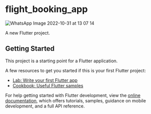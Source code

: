 # flight_booking_app
![WhatsApp Image 2022-10-31 at 13 07 14](https://user-images.githubusercontent.com/91565180/198956093-523598d2-9b1b-4285-8a48-634682b3bdcf.jpeg)

A new Flutter project.

## Getting Started

This project is a starting point for a Flutter application.

A few resources to get you started if this is your first Flutter project:

- [Lab: Write your first Flutter app](https://docs.flutter.dev/get-started/codelab)
- [Cookbook: Useful Flutter samples](https://docs.flutter.dev/cookbook)

For help getting started with Flutter development, view the
[online documentation](https://docs.flutter.dev/), which offers tutorials,
samples, guidance on mobile development, and a full API reference.
